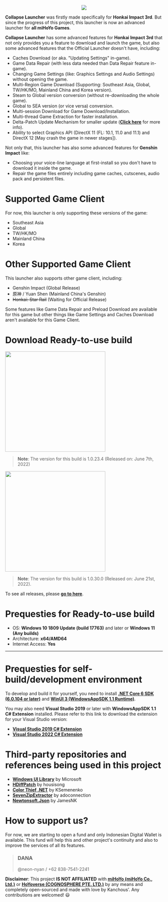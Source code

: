 <p align="center">
  <img src="https://raw.githubusercontent.com/neon-nyan/CollapseLauncher-Page/main/images/Banner.webp"/>
</p>

**Collapse Launcher** was firstly made specifically for **Honkai Impact 3rd**. But since the progress of this project, this launcher is now an advanced launcher for **all miHoYo Games**.

**Collapse Launcher** has some advanced features for **Honkai Impact 3rd** that not only provides you a feature to download and launch the game, but also some advanced features that the Official Launcher doesn't have, including:
* Caches Download (or aka. "Updating Settings" in-game).
* Game Data Repair (with less data needed than Data Repair feature in-game).
* Changing Game Settings (like: Graphics Settings and Audio Settings) without opening the game.
* Multi-Region Game Download (Supporting: Southeast Asia, Global, TW/HK/MO, Mainland China and Korea version).
* Steam to Global version conversion (without re-downloading the whole game).
* Global to SEA version (or vice versa) conversion.
* Multi-session Download for Game Download/Installation.
* Multi-thread Game Extraction for faster installation.
* Delta-Patch Update Mechanism for smaller update ([**Click here**](https://github.com/neon-nyan/CollapseLauncher/wiki/Update-Game-Region-with-Delta-Patch) for more info).
* Ability to select Graphics API (DirectX 11 (FL: 10.1, 11.0 and 11.1) and DirectX 12 [May crash the game in newer stages]).

Not only that, this launcher has also some advanced features for **Genshin Impact** like:
* Choosing your voice-line language at first-install so you don't have to download it inside the game.
* Repair the game files entirely including game caches, cutscenes, audio pack and persistent files.

# Supported Game Client
For now, this launcher is only supporting these versions of the game:
* Southeast Asia
* Global
* TW/HK/MO
* Mainland China
* Korea

# Other Supported Game Client
This launcher also supports other game client, including:
* Genshin Impact (Global Release)
* 原神 / Yuan Shen (Mainland China's Genshin)
* ~~Honkai: Star Rail~~ (Waiting for Official Release)

Some features like Game Data Repair and Preload Download are available for this game but other things like Game Settings and Caches Download aren't available for this Game Client.

# Download Ready-to-use build
[<img src="https://user-images.githubusercontent.com/30566970/172445052-b0e62327-1d2e-4663-bc0f-af50c7f23615.svg" width="320"/>](https://github.com/neon-nyan/CollapseLauncher/releases/download/CL-v1.0.23.4-stable/CL-1.0.23.4_Installer.exe)
> **Note**: The version for this build is 1.0.23.4 (Released on: June 7th, 2022)

[<img src="https://user-images.githubusercontent.com/30566970/172445153-d098de0d-1236-4124-8e13-05000b374eb6.svg" width="320"/>](https://github.com/neon-nyan/CollapseLauncher/releases/download/CL-v1.0.30.0-pre/CL-1.0.30.0-preview_Installer.exe)
> **Note**: The version for this build is 1.0.30.0 (Released on: June 21st, 2022).

To see all releases, please [**go to here**](https://github.com/neon-nyan/CollapseLauncher/releases).

# Prequesties for Ready-to-use build
- OS: **Windows 10 1809 Update (build 17763)** and later or **Windows 11 (Any builds)**
- Architecture: **x64/AMD64**
- Internet Access: **Yes**

***

# Prequesties for self-build/development environment
To develop and build it for yourself, you need to install [**.NET Core 6 SDK (6.0.104 or later)**](https://dotnet.microsoft.com/en-us/download/dotnet/6.0) and [**WinUI 3 (WindowsAppSDK 1.1 Runtime)**](https://aka.ms/windowsappsdk/1.1/latest/windowsappruntimeinstall-1.1-x64.exe).

You may also need **Visual Studio 2019** or later with **WindowsAppSDK 1.1 C# Extension** installed.
Please refer to this link to download the extension for your Visual Studio version:
- [**Visual Studio 2019 C# Extension**](https://aka.ms/windowsappsdk/1.1/1.1.0/vsix-2019-cs)
- [**Visual Studio 2022 C# Extension**](https://aka.ms/windowsappsdk/1.1/1.1.0/vsix-2022-cs)

# Third-party repositories and references being used in this project
- [**Windows UI Library**](https://github.com/microsoft/microsoft-ui-xaml) by Microsoft
- [**HDiffPatch**](https://github.com/sisong/HDiffPatch) by housisong
- [**Color Thief .NET**](https://github.com/KSemenenko/ColorThief) by KSemenenko
- [**SevenZipExtractor**](https://github.com/neon-nyan/SevenZipExtractor) by adoconnection
- [**Newtonsoft.Json**](https://github.com/JamesNK/Newtonsoft.Json) by JamesNK

# How to support us?
For now, we are starting to open a fund and only Indonesian Digital Wallet is available. This fund will help this and other project's continuity and also to improve the services of all its features.

> ### DANA
> @neon-nyan / +62 838-7541-2241

**Disclaimer**: This project **IS NOT AFFILIATED** with [**miHoYo (miHoYo Co., Ltd.)**](https://www.mihoyo.com/) or [**HoYoverse (COGNOSPHERE PTE. LTD.)**](https://www.hoyoverse.com/en-us) by any means and completely open-sourced and made with love by Kanchous'. Any contributions are welcomed! 😃
